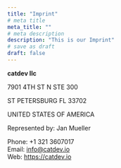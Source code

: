 ```yaml
---
title: "Imprint"
# meta title
meta_title: ""
# meta description
description: "This is our Imprint"
# save as draft
draft: false
---
```



__catdev llc__

7901 4TH ST N STE 300

ST PETERSBURG FL 33702 

UNITED STATES OF AMERICA

Represented by: Jan Mueller

Phone: +1 321 3607017  
Email: info@catdev.io  
Web: https://catdev.io  
